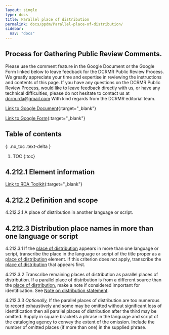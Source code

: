 ```yaml
---
layout: single
type: docs
title: Parallel place of distribution
permalink: docs/ppdm/Parallel-place-of-distribution/
sidebar:
  nav: "docs"
---
```


## Process for Gathering Public Review Comments.
Please use the comment feature in the Google Document or the Google Form linked below to leave feedback for the DCRMR Public Review Process.  We greatly appreciate your time and expertise in reviewing the instructions and contents of this page.  If you have any questions on the DCRMR Public Review Process, would like to leave feedback directly with us, or have any technical difficulties, please do not hesitate to contact us at dcrm.rda@gmail.com  With kind regards from the DCRMR editorial team.

[Link to Google Document](https://docs.google.com/document/d/1-vMdRv4tVJWUnHEF-sEvTOEyuVdDLs2ACrjnPGLytcs/edit#){:target="_blank"}

[Link to Google Form](https://docs.google.com/forms/d/e/1FAIpQLSdNtJkbY1mngdTcvCoB7zZcpaIuuKHvlbyiidP-QunDy14VcQ/viewform){:target="_blank"}

## Table of contents
{: .no_toc .text-delta }

1. TOC
{:toc}

## 4.212.1 Element information

[Link to RDA Toolkit](https://beta.rdatoolkit.org/Content/Index?externalId=en-US_ala-5e38f1d4-17a1-3ff9-a1c8-eacbfd04e68e){:target="_blank"}

## 4.212.2 Definition and scope

<a name="4.212.2.1">4.212.2.1</a>  A place of distribution in another language or script.

## 4.212.3 Distribution place names in more than one language or script

<a name="4.212.3.1">4.212.3.1</a> If the [place of distribution](https://rbms-bsc.github.io/DCRMR/docs/ppdm/Place-of-distribution/) appears in more than one language or script, transcribe the place in the language or script of the title proper as a [place of distribution](https://rbms-bsc.github.io/DCRMR/docs/ppdm/Place-of-distribution/) element.  If this criterion does not apply, transcribe the [place of distribution](https://rbms-bsc.github.io/DCRMR/docs/ppdm/Place-of-distribution/) that appears first.

<a name="4.212.3.2">4.212.3.2</a> Transcribe remaining places of distribution as parallel places of distribution. If a parallel place of distribution is from a different source than the [place of distribution](https://rbms-bsc.github.io/DCRMR/docs/ppdm/Place-of-distribution/), make a note if considered important for identification.  See [Note on distribution statement](https://rbms-bsc.github.io/DCRMR/docs/ppdm/Note-on-distribution-statement/).

<a name="4.212.3.3">4.212.3.3</a> *Optionally,* If the parallel places of distribution are too numerous to record exhaustively and some may be omitted without significant loss of identification then all parallel places of distribution after the third may be omitted. Supply in square brackets a phrase in the language and script of the cataloging agency to convey the extent of the omission. Include the number of omitted places (if more than one) in the supplied phrase.








